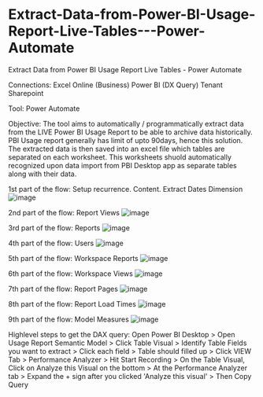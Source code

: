 # Extract-Data-from-Power-BI-Usage-Report-Live-Tables---Power-Automate
Extract Data from Power BI Usage Report Live Tables - Power Automate  

Connections: 
Excel Online (Business) 
Power BI (DX Query) 
Tenant Sharepoint  

Tool: Power Automate

Objective:
The tool aims to automatically / programmatically extract data from the LIVE Power BI Usage Report to be able to archive data historically. PBI Usage report generally has limit of upto 90days, hence this solution. The extracted data is then saved into an excel file which tables are separated on each worksheet. This worksheets shuold automatically recognized upon data import from PBI Desktop app as separate tables along with their data.

1st part of the flow: Setup recurrence. Content. Extract Dates Dimension
![image](https://github.com/user-attachments/assets/3b913523-bbbf-43ad-80a0-448d16c12449)

2nd part of the flow: Report Views
![image](https://github.com/user-attachments/assets/6a64976f-f292-4a71-bdf1-c6cae1903b2b)

3rd part of the flow: Reports
![image](https://github.com/user-attachments/assets/d6167cb7-58d7-427c-9ea5-ffa591fad7a6)

4th part of the flow: Users
![image](https://github.com/user-attachments/assets/b3b6c0a5-a024-4950-928a-509c0a0d345e)

5th part of the flow: Workspace Reports
![image](https://github.com/user-attachments/assets/36531c75-ce25-46f5-b4ce-26a7c7a00ee0)

6th part of the flow: Workspace Views
![image](https://github.com/user-attachments/assets/4c85ed29-84b8-4847-aa44-5112c9242425)

7th part of the flow: Report Pages
![image](https://github.com/user-attachments/assets/e9e8df4e-3b63-4316-aca0-9fa17b84c064)

8th part of the flow: Report Load Times
![image](https://github.com/user-attachments/assets/da1789fc-3b6e-4524-896e-74571cc81814)

9th part of the flow: Model Measures
![image](https://github.com/user-attachments/assets/2fcfe22c-4dc1-47d5-8970-8def9f9c4cf7)

Highlevel steps to get the DAX query:
Open Power BI Desktop > Open Usage Report Semantic Model > Click Table Visual > 
Identify Table Fields you want to extract > Click each field > Table should filled up >
Click VIEW Tab > Performance Analyzer > Hit Start Recording > On the Table Visual, Click on Analyze this Visual on the bottom >
At the Performance Analyzer tab > Expand the + sign after you clicked 'Analyze this visual' > Then Copy Query











